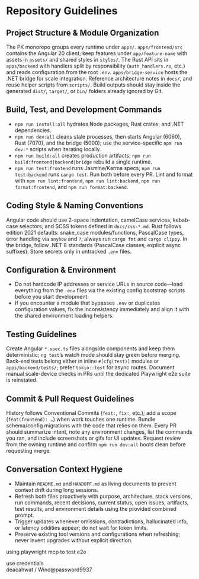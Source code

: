 # Repository Guidelines

## Project Structure & Module Organization
The PK monorepo groups every runtime under `apps/`. `apps/frontend/src` contains the Angular 20 client; keep features under `app/feature-name` with assets in `assets/` and shared styles in `styles/`. The Rust API sits in `apps/backend` with handlers split by responsibility (`auth_handlers.rs`, etc.) and reads configuration from the root `.env`. `apps/bridge-service` hosts the .NET bridge for scale integration. Reference architecture notes in `docs/`, and reuse helper scripts from `scripts/`. Build outputs should stay inside the generated `dist/`, `target/`, or `bin/` folders already ignored by Git.

## Build, Test, and Development Commands
- `npm run install:all` hydrates Node packages, Rust crates, and .NET dependencies.
- `npm run dev:all` cleans stale processes, then starts Angular (6060), Rust (7070), and the bridge (5000); use the service-specific `npm run dev:*` scripts when iterating locally.
- `npm run build:all` creates production artifacts; `npm run build:frontend|backend|bridge` rebuild a single runtime.
- `npm run test:frontend` runs Jasmine/Karma specs; `npm run test:backend` runs `cargo test`. Run both before every PR. Lint and format with `npm run lint:frontend`, `npm run lint:backend`, `npm run format:frontend`, and `npm run format:backend`.

## Coding Style & Naming Conventions
Angular code should use 2-space indentation, camelCase services, kebab-case selectors, and SCSS tokens defined in `docs/css-*.md`. Rust follows edition 2021 defaults: snake_case modules/functions, PascalCase types, error handling via `anyhow` and `?`; always run `cargo fmt` and `cargo clippy`. In the bridge, follow .NET 8 standards (PascalCase classes, explicit async suffixes). Store secrets only in untracked `.env` files.

## Configuration & Environment
- Do not hardcode IP addresses or service URLs in source code—load everything from the `.env` files via the existing config bootstrap scripts before you start development.
- If you encounter a module that bypasses `.env` or duplicates configuration values, fix the inconsistency immediately and align it with the shared environment loading helpers.

## Testing Guidelines
Create Angular `*.spec.ts` files alongside components and keep them deterministic; `ng test`’s watch mode should stay green before merging. Back-end tests belong either in inline `#[cfg(test)]` modules or `apps/backend/tests/`; prefer `tokio::test` for async routes. Document manual scale-device checks in PRs until the dedicated Playwright e2e suite is reinstated.

## Commit & Pull Request Guidelines
History follows Conventional Commits (`feat:`, `fix:`, etc.); add a scope (`feat(frontend): …`) when work touches one runtime. Bundle schema/config migrations with the code that relies on them. Every PR should summarize intent, note any environment changes, list the commands you ran, and include screenshots or gifs for UI updates. Request review from the owning runtime and confirm `npm run dev:all` boots clean before requesting merge.


## Conversation Context Hygiene
- Maintain `README.md` and `HANDOFF.md` as living documents to prevent context drift during long sessions.
- Refresh both files proactively with purpose, architecture, stack versions, run commands, recent decisions, current status, open issues, artifacts, test results, and environment details using the provided combined prompt.
- Trigger updates whenever omissions, contradictions, hallucinated info, or latency oddities appear; do not wait for token limits.
- Preserve existing tool versions and configurations when refreshing; never invent upgrades without explicit direction.


using playwright mcp to test  e2e

use credentials  
deacahwat / Wind@password9937
